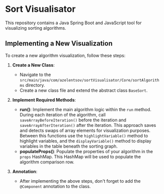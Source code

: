 # Sort Visualisator

This repository contains a Java Spring Boot and JavaScript tool for visualizing sorting algorithms.

## Implementing a New Visualization

To create a new algorithm visualization, follow these steps:

1. **Create a New Class**:
    - Navigate to the `src/main/java/com/azelentsov/sortVisualisator/Core/sortAlgorithms` directory.
    - Create a new class file and extend the abstract class `BaseSort`.

2. **Implement Required Methods**:
    - **run()**: Implement the main algorithm logic within the `run` method. During each iteration of the algorithm, call `saveArrayBeforeIteration()` before the iteration and `saveArrayAfterIteration()` after the iteration. This approach saves and detects swaps of array elements for visualization purposes. Between this functions use the `highlightVariable()` method to highlight variables, and the `displayVariable()` method to display variables in the table beneath the sorting graph.
    - **populateProps()**: Populate the properties of your algorithm in the `props` HashMap. This HashMap will be used to populate the algorithm comparison row.

3. **Annotation**:
    - After implementing the above steps, don't forget to add the `@Component` annotation to the class.

